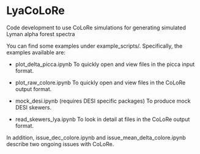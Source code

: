 # LyaCoLoRe
Code development to use CoLoRe simulations for generating simulated Lyman alpha forest spectra

You can find some examples under example_scripts/. Specifically, the examples available are:

 - plot_delta_picca.ipynb
      To quickly open and view files in the picca input format.

 - plot_raw_colore.ipynb
      To quickly open and view files in the CoLoRe output format.

 - mock_desi.ipynb (requires DESI specific packages)
      To produce mock DESI skewers.

 - read_skewers_lya.ipynb
      To look in detail at files in the CoLoRe output format.

In addition, issue_dec_colore.ipynb and issue_mean_delta_colore.ipynb describe two ongoing issues with CoLoRe.
